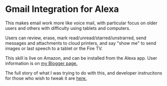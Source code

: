 # Gmail Integration for Alexa

This makes email work more like voice mail, with particular focus on older users and others with difficulty using tablets and computers.  

Users can review, erase, mark read/unread/starred/unstrarred, send messages and attachments to cloud printers, and say "show me" to send images or last speech to a tablet or the Fire TV.

This skill is live on Amazon, and can be installed from the Alexa app.  User information is on <a href="http://email-skill.blogspot.com">my Blogger page.</a>

The full story of what I was trying to do with this, and developer instrucitons for those who wish to tweak it are <a href="https://beckyricha.github.io/alexa-gmail/MakeYourOwn.html">here.

<script src="//z-na.amazon-adsystem.com/widgets/onejs?MarketPlace=US&adInstanceId=ae042d4b-1dc0-49c9-bdcb-c75f357c93af&storeId=seniorhacks-20"></script>

<script>
  (function(i,s,o,g,r,a,m){i['GoogleAnalyticsObject']=r;i[r]=i[r]||function(){
  (i[r].q=i[r].q||[]).push(arguments)},i[r].l=1*new Date();a=s.createElement(o),
  m=s.getElementsByTagName(o)[0];a.async=1;a.src=g;m.parentNode.insertBefore(a,m)
  })(window,document,'script','https://www.google-analytics.com/analytics.js','ga');

  ga('create', 'UA-89762317-3', 'auto');
  ga('send', 'pageview');

</script>




